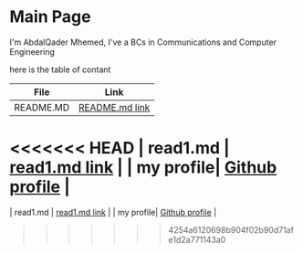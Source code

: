 # Main Page

I'm AbdalQader Mhemed, I've a BCs in Communications and Computer Engineering 

here is the table of contant

| File          | Link|
| ----------| ----------------------------------------------------------------------------|
| README.MD | [README.md link](https://otator.github.io/reading-notes/)                   |
<<<<<<< HEAD
| read1.md  | [read1.md link](https://github.com/otator/reading-notes/read1.md)           |
| my profile| [Github profile](https://github.com/otator)                                 |
=======
| read1.md  | [read1.md link](https://github.com/otator/reading-notes/read1.md)           |
| my profile| [Github profile](https://github.com/otator)                                 |
>>>>>>> 4254a6120698b904f02b90d71afe1d2a771143a0
